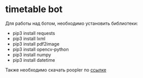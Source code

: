 # timetable bot

Для работы над ботом, необходимо установить библиотеки:
 - pip3 install requests
 - pip3 install lxml
 - pip3 install pdf2image
 - pip3 install opencv-python
 - pip3 install numpy
 - pip3 install datetime

Также необходимо скачать poopler по [ссылке](https://poppler.freedesktop.org/)
